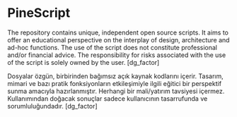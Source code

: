 # PineScript
The repository contains unique, independent open source scripts. 
It aims to offer an educational perspective on the interplay of design, architecture and ad-hoc functions. 
The use of the script does not constitute professional and/or financial advice. The responsibility for risks associated with the use of the script is solely owned by the user. [dg_factor]

Dosyalar özgün, birbirinden bağımsız açık kaynak kodlarını içerir. 
Tasarım, mimari ve bazı pratik fonksiyonların etkileşimiyle ilgili eğitici bir perspektif sunma amacıyla hazırlanmıştır. 
Herhangi bir mali/yatırım tavsiyesi içermez. Kullanımından doğacak sonuçlar sadece kullanıcının tasarrufunda ve sorumluluğundadır. [dg_factor]
